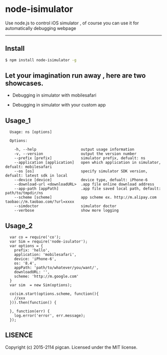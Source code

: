 # node-isimulator

Use node.js to control iOS simulator ,  of course you can use it for automatically debugging webpage 


---

## Install

```bash
$ npm install node-isimulator -g
```

## Let your imagination run away , here are two showcases.

* Debugging in simulator with mobilesafari

* Debugging in simulator with your custom app


## Usage_1

```
  Usage: ns [options]

  Options:

    -h, --help                    output usage information
    -v, --version                 output the version number
    --prefix [prefix]             simulator prefix, defualt: ns
    --application [application]   open which application in simulator, defualt: mobilesafari
    --os [os]                     specify simulator SDK version, defualt: latest sdk in local
    --device [device]             device type, defualt: iPhone-6
    --download-url <downloadURL>  .app file online download address
    --app-path [appPath]          .app file saved local path, default: path/to/tmpdir/ns
    --scheme [scheme]             app scheme ex. http://m.alipay.com  taobao://m.taobao.com/?url=xxxx
    --simdoctor                   simulator doctor
    --verbose                     show more logging
```

## Usage_2

```
  var co = require('co');
  var Sim = require('node-isulator');
  var options = {
    prefix: 'hello',
    application: 'mobilesafari',
    device: 'iPhone-6',
    os: '8.4',
    appPath: 'path/to/whatever/you/want/',
    downloadURL: '',
    scheme: 'http://m.google.com'
  }
  var sim  = new Sim(options);

  co(sim.start(options.scheme, function(){
    //xxx
  })).then(function() {

  }, function(err) {
    log.error('error', err.message);
  });

```

## LISENCE

Copyright (c) 2015-2114 pigcan. Licensed under the MIT license.
